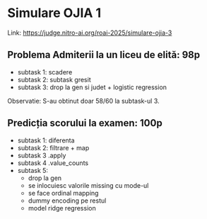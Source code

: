 # Simulare OJIA 1

Link: https://judge.nitro-ai.org/roai-2025/simulare-ojia-3

## Problema Admiterii la un liceu de elită: 98p

- subtask 1: scadere
- subtask 2: subtask gresit
- subtask 3: drop la gen si judet + logistic regression

Observatie: S-au obtinut doar 58/60 la subtask-ul 3.

## Predicția scorului la examen: 100p

- subtask 1: diferenta
- subtask 2: filtrare + map
- subtask 3 .apply
- subtask 4 .value_counts
- subtask 5:
  - drop la gen
  - se inlocuiesc valorile missing cu mode-ul
  - se face ordinal mapping
  - dummy encoding pe restul
  - model ridge regression

